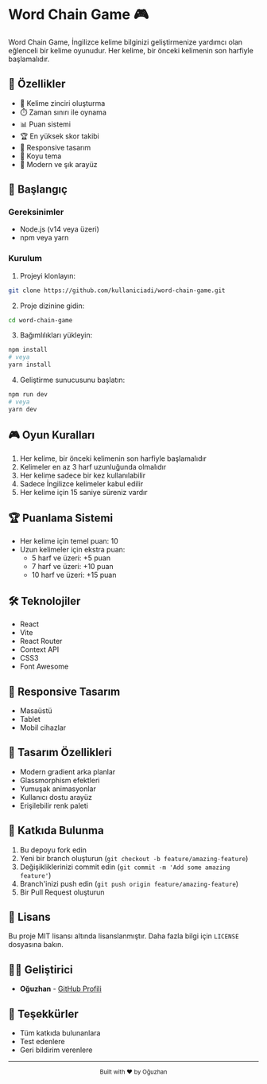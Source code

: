 # Word Chain Game 🎮

Word Chain Game, İngilizce kelime bilginizi geliştirmenize yardımcı olan eğlenceli bir kelime oyunudur. Her kelime, bir önceki kelimenin son harfiyle başlamalıdır.

## 🌟 Özellikler

- 🎯 Kelime zinciri oluşturma
- ⏱️ Zaman sınırı ile oynama
- 📊 Puan sistemi
- 🏆 En yüksek skor takibi
- 📱 Responsive tasarım
- 🌙 Koyu tema
- 🎨 Modern ve şık arayüz

## 🚀 Başlangıç

### Gereksinimler

- Node.js (v14 veya üzeri)
- npm veya yarn

### Kurulum

1. Projeyi klonlayın:

```bash
git clone https://github.com/kullaniciadi/word-chain-game.git
```

2. Proje dizinine gidin:

```bash
cd word-chain-game
```

3. Bağımlılıkları yükleyin:

```bash
npm install
# veya
yarn install
```

4. Geliştirme sunucusunu başlatın:

```bash
npm run dev
# veya
yarn dev
```

## 🎮 Oyun Kuralları

1. Her kelime, bir önceki kelimenin son harfiyle başlamalıdır
2. Kelimeler en az 3 harf uzunluğunda olmalıdır
3. Her kelime sadece bir kez kullanılabilir
4. Sadece İngilizce kelimeler kabul edilir
5. Her kelime için 15 saniye süreniz vardır

## 🏆 Puanlama Sistemi

- Her kelime için temel puan: 10
- Uzun kelimeler için ekstra puan:
  - 5 harf ve üzeri: +5 puan
  - 7 harf ve üzeri: +10 puan
  - 10 harf ve üzeri: +15 puan

## 🛠️ Teknolojiler

- React
- Vite
- React Router
- Context API
- CSS3
- Font Awesome

## 📱 Responsive Tasarım

- Masaüstü
- Tablet
- Mobil cihazlar

## 🎨 Tasarım Özellikleri

- Modern gradient arka planlar
- Glassmorphism efektleri
- Yumuşak animasyonlar
- Kullanıcı dostu arayüz
- Erişilebilir renk paleti

## 🤝 Katkıda Bulunma

1. Bu depoyu fork edin
2. Yeni bir branch oluşturun (`git checkout -b feature/amazing-feature`)
3. Değişikliklerinizi commit edin (`git commit -m 'Add some amazing feature'`)
4. Branch'inizi push edin (`git push origin feature/amazing-feature`)
5. Bir Pull Request oluşturun

## 📝 Lisans

Bu proje MIT lisansı altında lisanslanmıştır. Daha fazla bilgi için `LICENSE` dosyasına bakın.

## 👨‍💻 Geliştirici

- **Oğuzhan** - [GitHub Profili](https://github.com/kullaniciadi)

## 🙏 Teşekkürler

- Tüm katkıda bulunanlara
- Test edenlere
- Geri bildirim verenlere

---

<div align="center">
  <sub>Built with ❤️ by Oğuzhan</sub>
</div>
